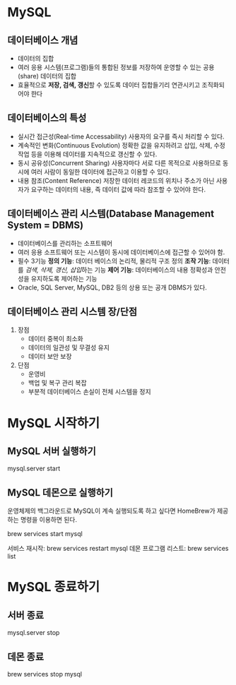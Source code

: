 MySQL
=====

데이터베이스 개념
----
* 데이터의 집합
* 여러 응용 시스템(프로그램)들의 통합된 정보를 저장하여 운영할 수 있는 공용(share) 데이터의 집합
* 효율적으로 **저장, 검색, 갱신**할 수 있도록 데이터 집합들기리 연관시키고 조직화되어야 한다

데이터베이스의 특성
-----
* 실시간 접근성(Real-time Accessability)
    사용자의 요구를 즉시 처리할 수 있다.
* 계속적인 변화(Continuous Evolution)
    정확한 값을 유지하려고 삽입, 삭제, 수정 작업 등을 이용해 데이터를 지속적으로 갱신할 수 있다.
* 동시 공유성(Concurrent Sharing)
    사용자마다 서로 다른 목적으로 사용하므로 동시에 여러 사람이 동일한 데이터에 접근하고 이용할 수 있다.
* 내용 참조(Content Reference)
    저장한 데이터  레코드의 위치나 주소가 아닌 사용자가 요구하는 데이터의 내용, 즉 데이터 값에 따라 참조할 수 있어야 한다.

데이터베이스 관리 시스템(Database Management System = DBMS)
----
* 데이터베이스를 관리하는 소프트웨어
* 여러 응용 소프트웨어 또는 시스템이 동시에 데이터베이스에 접근할 수 있어야 함.
* 필수 3기능
    **정의 기능**: 데이터 베이스의 논리적, 물리적 구조 정의
    **조작 기능**: 데이터를 *검색, 삭제, 갱신, 삽입*하는 기능
    **제어 기능**: 데이터베이스의 내용 정확성과 안전성을 유지하도록 제어하는 기능
* Oracle, SQL Server, MySQL, DB2 등의 상용 또는 공개 DBMS가 있다.

데이터베이스 관리 시스템 장/단점
-----
1. 장점
    - 데이터 중복이 최소화
    - 데이터의 일관성 및 무결성 유지
    - 데이터 보안 보장
2. 단점
    - 운영비
    - 백업 및 복구 관리 복잡
    - 부분적 데이터베이스 손실이 전체 시스템을 정지


MySQL  시작하기
======
MySQL 서버 실행하기
----
mysql.server start

MySQL 데몬으로 실행하기
----
운영체제의 백그라운드로 MySQL이 계속 실행되도록 하고 싶다면 HomeBrew가 제공하는 명령을 이용하면 된다.

brew services start mysql

서비스 재시작: brew services restart mysql
데몬 프로그램 리스트: brew services list


MySQL 종료하기
=====

서버 종료
----
mysql.server stop

데몬 종료
----
brew services stop mysql
